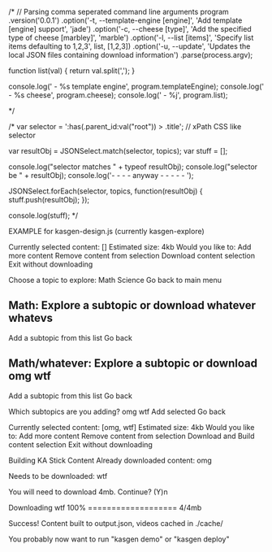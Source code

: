 /*
// Parsing comma seperated command line arguments 
program
  .version('0.0.1')
  .option('-t, --template-engine [engine]', 'Add template [engine] support', 'jade')
  .option('-c, --cheese [type]', 'Add the specified type of cheese [marbley]', 'marble')
  .option('-l, --list [items]', 'Specify list items defaulting to 1,2,3', list, [1,2,3])
  .option('-u, --update', 'Updates the local JSON files containing download information')
  .parse(process.argv);

function list(val) {
  return val.split(',');
}

console.log(' - %s template engine', program.templateEngine);
console.log(' - %s cheese', program.cheese);
console.log(' - %j', program.list);

*/


/*
var selector = ':has(.parent_id:val("root")) > .title'; // xPath CSS like selector    

var resultObj = JSONSelect.match(selector, topics);
var stuff = [];

console.log("selector matches " + typeof resultObj);
console.log("selector be " + resultObj);
console.log('- - - - anyway - - - - - ');

JSONSelect.forEach(selector, topics, function(resultObj) {
  stuff.push(resultObj);
});

console.log(stuff);
*/


EXAMPLE for kasgen-design.js (currently kasgen-explore)

Currently selected content: []
Estimated size: 4kb
Would you like to:
  Add more content
  Remove content from selection
  Download content selection
  Exit without downloading

Choose a topic to explore:
  Math
  Science
  Go back to main menu

Math: Explore a subtopic or download 
  whatever
  whatevs
  ----
  Add a subtopic from this list
  Go back 

Math/whatever: Explore a subtopic or download 
  omg
  wtf
  ----
  Add a subtopic from this list
  Go back 

Which subtopics are you adding?
  omg
  wtf
  Add selected
  Go back

Currently selected content: [omg, wtf]
Estimated size: 4kb
Would you like to:
  Add more content
  Remove content from selection
  Download and Build content selection
  Exit without downloading

Building KA Stick Content
Already downloaded content:
omg

Needs to be downloaded:
wtf

You will need to download 4mb. Continue? (Y)n

Downloading wtf
100% =================== 4/4mb

Success!
Content built to output.json, videos cached in ./cache/

You probably now want to run "kasgen demo" or "kasgen deploy"
